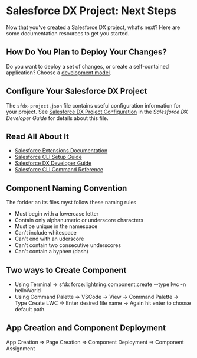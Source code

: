 # Salesforce DX Project: Next Steps

Now that you’ve created a Salesforce DX project, what’s next? Here are some documentation resources to get you started.

## How Do You Plan to Deploy Your Changes?

Do you want to deploy a set of changes, or create a self-contained application? Choose a [development model](https://developer.salesforce.com/tools/vscode/en/user-guide/development-models).

## Configure Your Salesforce DX Project

The `sfdx-project.json` file contains useful configuration information for your project. See [Salesforce DX Project Configuration](https://developer.salesforce.com/docs/atlas.en-us.sfdx_dev.meta/sfdx_dev/sfdx_dev_ws_config.htm) in the _Salesforce DX Developer Guide_ for details about this file.

## Read All About It

- [Salesforce Extensions Documentation](https://developer.salesforce.com/tools/vscode/)
- [Salesforce CLI Setup Guide](https://developer.salesforce.com/docs/atlas.en-us.sfdx_setup.meta/sfdx_setup/sfdx_setup_intro.htm)
- [Salesforce DX Developer Guide](https://developer.salesforce.com/docs/atlas.en-us.sfdx_dev.meta/sfdx_dev/sfdx_dev_intro.htm)
- [Salesforce CLI Command Reference](https://developer.salesforce.com/docs/atlas.en-us.sfdx_cli_reference.meta/sfdx_cli_reference/cli_reference.htm)


## Component Naming Convention
The forlder an its files myst follow these naming rules 
- Must begin with a lowercase letter
- Contain only alphanumeric or underscore characters
- Must be unique in the namespace
- Can't include whitespace 
- Can't end with an uderscore
- Can't contain two consecutive underscores
- Can't contain a hyphen (dash)

## Two ways to Create Component
- Using Terminal => sfdx force:lightning:component:create --type lwc -n helloWorld
- Using Command Palette => VSCode -> View -> Command Palette -> Type Create LWC -> Enter desired file name -> Again hit enter to choose default path.


## App Creation and Component Deployment
App Creation => Page Creation => Component Deployment => Component Assignment
